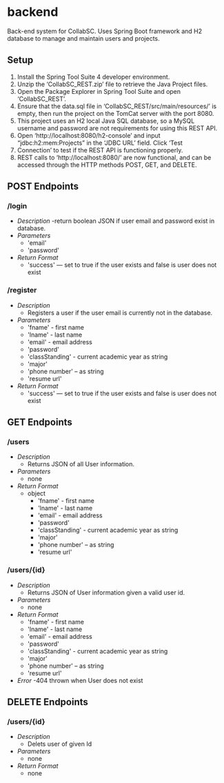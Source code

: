 # backend

Back-end system for CollabSC. Uses Spring Boot framework and H2 database to manage and maintain users and projects.


## Setup

1. Install the Spring Tool Suite 4 developer environment.
2. Unzip the ‘CollabSC_REST.zip’ file to retrieve the Java Project files.
3. Open the Package Explorer in Spring Tool Suite and open ‘CollabSC_REST’.
4. Ensure that the data.sql file in ‘CollabSC_REST/src/main/resources/’ is empty, then run the project on the TomCat server with the port 8080.
5. This project uses an H2 local Java SQL database, so a MySQL username and password are not requirements for using this REST API.
6. Open ‘http://localhost:8080/h2-console’ and input “jdbc:h2:mem:Projects” in the ‘JDBC URL’ field. Click ‘Test 
7. Connection’ to test if the REST API is functioning properly.
8. REST calls to ‘http://localhost:8080/’ are now functional, and can be accessed through the HTTP methods POST, GET, and DELETE.


## POST Endpoints

### /login
- *Description*
  -return boolean JSON if user email and password exist in database.
- *Parameters*
  - 'email'
  - 'password'
- *Return Format*
  - 'success' — set to true if the user exists and false is user does not exist
  
### /register
- *Description*
  - Registers a user if the user email is currently not in the database.
- *Parameters*
  - 'fname' - first name
  - 'lname' - last name
  - 'email' - email address
  - 'password'
  - 'classStanding' - current academic year as string
  - 'major'
  - 'phone number' – as string
  - 'resume url'
- *Return Format*
  - 'success' — set to true if the user exists and false is user does not exist

## GET Endpoints

### /users
- *Description*
  - Returns JSON of all User information.
- *Parameters*
  - none
- *Return Format*
  - object 
    - 'fname' - first name
    - 'lname' - last name
    - 'email' - email address
    - 'password'
    - 'classStanding' - current academic year as string
    - 'major'
    - 'phone number' – as string
    - 'resume url'

### /users/{id}
- *Description*
  - Returns JSON of User information given a valid user id.
- *Parameters*
  - none
- *Return Format*
   - 'fname' - first name
  - 'lname' - last name
  - 'email' - email address
  - 'password'
  - 'classStanding' - current academic year as string
  - 'major'
  - 'phone number' – as string
  - 'resume url'
- *Error*
  -404 thrown when User does not exist
  
## DELETE Endpoints

### /users/{id}
- *Description*
  - Delets user of given Id
- *Parameters*
  - none
- *Return Format*
  - none
